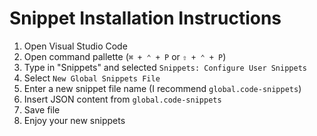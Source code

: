 # Snippet Installation Instructions

1. Open Visual Studio Code
2. Open command pallette (`⌘ + ⌃ + P` or `⇧ + ⌃ + P`)
3. Type in "Snippets" and selected `Snippets: Configure User Snippets`
4. Select `New Global Snippets File`
5. Enter a new snippet file name (I recommend `global.code-snippets`)
6. Insert JSON content from `global.code-snippets`
7. Save file
8. Enjoy your new snippets
